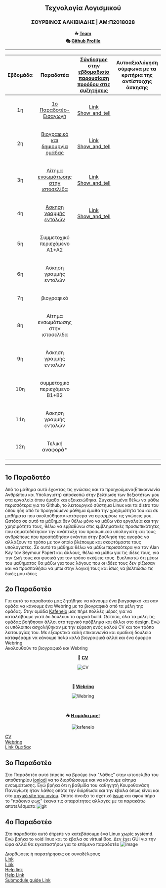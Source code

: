 <h2 align=center>Τεχνολογία Λογισμικού</h2>

<h3 align=center> ΣΟΥΡΒΙΝΟΣ ΑΛΚΙΒΙΑΔΗΣ | ΑΜ:Π2018028 </h3>
<div align="center">
  
  <b> :coffee: [Team](https://github.com/Kafeneio) <br>
   :performing_arts: [Github Profile](https://github.com/Alkissourvinos)</b>
  </div>





-------------------------------------------------------------------------------------------------------------------------------------


| Εβδομάδα | Παραδοτέα | [Σύνδεσμος στην εβδομαδιαία παρουσίαση προόδου στις συζητήσεις](https://github.com/orgs/Kafeneio/teams/kafeneio/discussions) | Αυτοαξιολόγηση σύμφωνα με τα κριτήρια της αντίστοιχης άσκησης |
| --- | --- | --- | --- |
| <p align="center">1η | <p align="center"> [1ο Παραδοτέο-Εισαγωγή](#1ο-παραδοτέο) | <p align="center">[Link Show_and_tell](https://github.com/courses-ionio/help/discussions/70) | <p align="center"> |
| <p align="center">2η | <p align="center">[Βιογραφικό και δημιουργία ομάδας](#2ο-παραδοτέο)</p> | <p align="center">[Link Show_and_tell](https://github.com/courses-ionio/help/discussions/171) |<p align="center">  |
| <p align="center">3η | <p align="center">[Αίτημα ενσωμάτωσης στην ιστοσελίδα](#3ο-παραδοτέο)</p> |<p align="center">[Link Show_and_tell](https://github.com/courses-ionio/help/discussions/327) |<p align="center">  | |
| <p align="center">4η | <p align="center">[Άσκηση γραμμής εντολών]((#4ο-παραδοτέο))</p> | <p align="center">[Link Show_and_tell](https://github.com/courses-ionio/help/discussions/375) | |
| <p align="center">5η | <p align="center">Συμμετοχικό περιεχόμενο A1+A2 </p>| | |
| <p align="center">6η | <p align="center">Άσκηση γραμμής εντολών</p> | | |
| <p align="center">7η | <p align="center">βιογραφικό</p> | | |
| <p align="center">8η | <p align="center">Αίτημα ενσωμάτωσης στην ιστοσελίδα </p>| | |
| <p align="center">9η | <p align="center">Άσκηση γραμμής εντολών</p> | | |
| <p align="center">10η | <p align="center">συμμετοχικό περιεχόμενο B1+B2</p> | | |
| <p align="center">11η | <p align="center">Άσκηση γραμμής εντολών</p> | | |
| <p align="center">12η | <p align="center">Τελική αναφορά*</p> |


-------------------------------------------------------------------------------------------------------------------------------------

##  1ο Παραδοτέο
Από το μάθημα αυτό έχοντας τις γνώσεις και το προηγούμενο(Επικοινωνία Ανθρώπου και Υπολογιστή) αποσκοπώ στην βελτίωση των δεξιοτήτων μου στα εργαλεία όπου έμαθα και εξοικειώθηκα. Συγκεκριμένα θέλω να μάθω περισσότερα για το Github, το λειτουργικό σύστημα Linux και τα distro του όπου ήδη από το προηγούμενο μάθημα έμαθα την χρησιμότητα του και σε μαθήματα που ακολούθησαν κατάφερα να εφαρμόσω τις γνώσεις μου. Ωστόσο σε αυτό το μάθημα δεν θέλω μόνο να μάθω νέα εργαλεία και την χρησιμότητα τους, θέλω να εμβαθύνω στις εμβληματικές προσωπικότητες που σηματοδότησαν την ανάπτυξη του προσωπικού υπολογιστή και τους ανθρώπους που προσπάθησαν ενάντια στην βούληση της αγοράς να αλλάξουν το τρόπο με τον οποίο βλέπουμε και σκεφτόμαστε τους υπολογιστές. Σε αυτό το μάθημα θέλω να μάθω περισσότερα για τον Alan Kay τον Seymour Papert και άλλους, θέλω να μάθω για τις ιδέες τους, για την ζωή τους και φυσικά για τον τρόπο σκέψεις τους. Ευελπιστώ ότι μέσω του μαθήματος θα μάθω για τους λόγους που οι ιδέες τους δεν ρίζωσαν και να προσπαθήσω να μπω στην λογική τους και ίσως να βελτιώσω τις δικές μου ιδέες

##  2ο Παραδοτέο
Για αυτό το παραδοτέο μας ζητήθηκε να κάνουμε ένα βιογραφικό και σαν ομάδα να κάνουμε ένα Webring με τα βιογραφικά από τα μέλη της ομάδας. Στην ομάδα [Kafeneio](https://github.com/Kafeneio) μας πήρε πολλές μέρες για να καταλάβουμε γιατί δε δούλευε το αρχικό build. Ωστόσο, όλα τα μέλη τις ομάδας βοήθησαν άλλοι στο τεχνικό πρόβλημα και άλλοι στο design. Ενώ οι υπόλοιποι ασχολήθηκαν με την εύρεση ενός καλού CV και τον τρόπο λειτουργίας του. Με εξαιρετικά καλή επικοινωνία και ομαδική δουλεία καταφέραμε να κάνουμε πολύ καλά βιογραφικά αλλά και ένα όμορφο Webring<br>
Ακολουθούν το βιογραφικό και Webring<br>

<div align="center">
  
  <b> :tophat: [CV](https://alkissourvinos.github.io/online-cv/)</b>

  
  </div>
  
<div align="center">
  
  ![CV](https://i.imgur.com/0QEudLS.png)

</div>
<br>
  
  <div align="center">
  
  <b> :dart: [Webring](https://kafeneio-webring.netlify.app/)</b>

  
  </div>
    
<div align="center">
  
  ![Webring](	https://i.imgur.com/vRthQR5.png)

</div>

<br>
  
  <div align="center">
  
  <b> :coffee: [Η ομάδα μας!](https://kafeneio-webring.netlify.app/)</b>

  
  </div>
    
<div align="center">
  
  ![kafeneio](	https://i.imgur.com/sDXTo4c.png)

</div>


[CV](https://alkissourvinos.github.io/online-cv/)<br>
[Webring](https://kafeneio-webring.netlify.app/)<br>
[Link Ομαδας](https://github.com/Kafeneio)

## 3ο Παραδοτέο

Στο Παραδοτέο αυτό έπρεπε να βρούμε ένα "λάθος" στην ιστοσελίδα του αποθετηρίου [ioniodi](https://epic-hamilton-da9ac8.netlify.app/) να το διορθώσουμε και να κάνουμε αίτημα ενσωμάτωσης. Εγώ βρήκα ότι η βαθμίδα του καθηγητή Κουροθανάση Παναγίωτη ήταν λάθος οπότε την διόρθωσα και την έβαλα όπως είναι και στο [αρχικό site του ιονίου](https://di.ionio.gr/gr/department/staff/professors/). Οπότε άνοιξα το σχετικό [issue](https://github.com/ioniodi/sitegr/issues/232) και αφού πήρα το "πράσινο φως" έκανα τις απαραίτητες αλλαγές με τα παρακάτω αποτελέσματα ![git](https://user-images.githubusercontent.com/72436770/157086229-fbf3f2b9-32c3-41a1-997a-e2bf6a45d235.png)

## 4ο Παραδοτέο

Στο παραδοτέο αυτό έπρεπε να κατεβάσουμε ένα Linux χωρίς systemd. Εγώ βρήκα το void linux και το έβαλα σε virtual Box. Δεν έχει GUI για την ώρα αλλά θα εγκαταστήσω για το επόμενο παραδοτέο
![image](https://user-images.githubusercontent.com/72436770/158079252-9d5e8123-145f-413a-9d42-2939f9dcef04.png)





Διορθώσεις ή παρατήρησεις σε συναδέλφους<br>
[Link](https://github.com/courses-ionio/help/discussions/109)<br>
[Link](https://github.com/courses-ionio/help/discussions/153)<br>
[Help link](https://github.com/courses-ionio/help/discussions/294)<br>
[Help Link](https://github.com/courses-ionio/help/discussions/303)<br>
[Submodule guide Link](https://github.com/courses-ionio/help/discussions/287)
